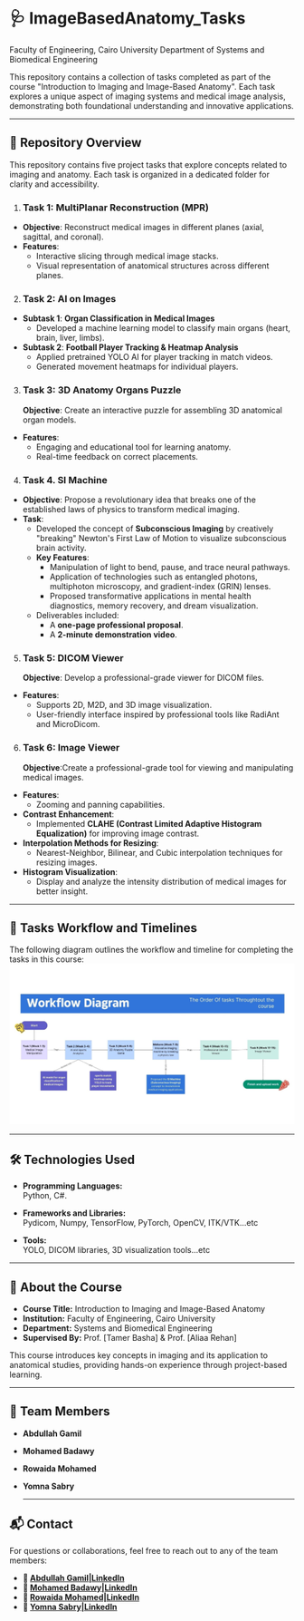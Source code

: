 # 🩺 ImageBasedAnatomy_Tasks
Faculty of Engineering, Cairo University
Department of Systems and Biomedical Engineering

This repository contains a collection of tasks completed as part of the course "Introduction to Imaging and Image-Based Anatomy". Each task explores a unique aspect of imaging systems and medical image analysis, demonstrating both foundational understanding and innovative applications.

---

## 📁 Repository Overview

This repository contains five project tasks that explore concepts related to imaging and anatomy. Each task is organized in a dedicated folder for clarity and accessibility.

1. ### **Task 1: MultiPlanar Reconstruction (MPR)**  
- **Objective**: Reconstruct medical images in different planes (axial, sagittal, and coronal).  
- **Features**:  
  - Interactive slicing through medical image stacks.  
  - Visual representation of anatomical structures across different planes.
     
2. ### **Task 2: AI on Images**  
- **Subtask 1**: **Organ Classification in Medical Images**  
  - Developed a machine learning model to classify main organs (heart, brain, liver, limbs).    
- **Subtask 2**: **Football Player Tracking & Heatmap Analysis**  
  - Applied pretrained YOLO AI for player tracking in match videos.  
  - Generated movement heatmaps for individual players.
    
3. ### **Task 3: 3D Anatomy Organs Puzzle**  
   **Objective**: Create an interactive puzzle for assembling 3D anatomical organ models.  
- **Features**:  
  - Engaging and educational tool for learning anatomy.  
  - Real-time feedback on correct placements. 

4. ### **Task 4. SI Machine**  
- **Objective**: Propose a revolutionary idea that breaks one of the established laws of physics to transform medical imaging.  
- **Task**:  
  - Developed the concept of **Subconscious Imaging** by creatively "breaking" Newton's First Law of Motion to visualize subconscious brain activity.  
  - **Key Features**:  
    - Manipulation of light to bend, pause, and trace neural pathways.  
    - Application of technologies such as entangled photons, multiphoton microscopy, and gradient-index (GRIN) lenses.  
    - Proposed transformative applications in mental health diagnostics, memory recovery, and dream visualization.  
  - Deliverables included:  
    - A **one-page professional proposal**.  
    - A **2-minute demonstration video**.
     
5. ### **Task 5: DICOM Viewer**  
   **Objective**: Develop a professional-grade viewer for DICOM files.  
- **Features**:  
  - Supports 2D, M2D, and 3D image visualization.  
  - User-friendly interface inspired by professional tools like RadiAnt and MicroDicom.
    
6. ### **Task 6: Image Viewer**  
   **Objective**:Create a professional-grade tool for viewing and manipulating medical images.   
- **Features**:  
  - Zooming and panning capabilities.  
 - **Contrast Enhancement**:  
    - Implemented **CLAHE (Contrast Limited Adaptive Histogram Equalization)** for improving image contrast.  
  - **Interpolation Methods for Resizing**:  
    - Nearest-Neighbor, Bilinear, and Cubic interpolation techniques for resizing images.  
  - **Histogram Visualization**:  
    - Display and analyze the intensity distribution of medical images for better insight.  

---

## 📅 Tasks Workflow and Timelines

 The following diagram outlines the workflow and timeline for completing the tasks in this course:
![Project Workflow and Timeline](./assets/workflow_digram.jpg)

---

## 🛠️ Technologies Used

- **Programming Languages:**  
  Python, C#.

- **Frameworks and Libraries:**  
  Pydicom, Numpy, TensorFlow, PyTorch, OpenCV, ITK/VTK...etc

- **Tools:**  
  YOLO, DICOM libraries, 3D visualization tools...etc

---

## 📖 About the Course

- **Course Title:** Introduction to Imaging and Image-Based Anatomy  
- **Institution:** Faculty of Engineering, Cairo University  
- **Department:** Systems and Biomedical Engineering 
- **Supervised By:** Prof. [Tamer Basha] & Prof. [Aliaa Rehan] 
 
This course introduces key concepts in imaging and its application to anatomical studies, providing hands-on experience through project-based learning.

---

## 👥 Team Members

- **Abdullah Gamil**  
- **Mohamed Badawy**  
- **Rowaida Mohamed**  
- **Yomna Sabry**

  ---

## 📬 Contact  
For questions or collaborations, feel free to reach out to any of the team members:

- **👤 [Abdullah Gamil|LinkedIn](https://www.linkedin.com/in/abdullah-gamil05?lipi=urn%3Ali%3Apage%3Ad_flagship3_profile_view_base_contact_details%3BVsr5sdzWRAG%2FPP5%2B2pmG%2Bg%3D%3D)**     
- **👤 [Mohamed Badawy|LinkedIn](https://www.linkedin.com/in/mohamed-badawy-843440316?lipi=urn%3Ali%3Apage%3Ad_flagship3_profile_view_base_contact_details%3BsRbvtQMySney%2Fop38P5skQ%3D%3D)**  
- **👤 [Rowaida Mohamed|LinkedIn](https://www.linkedin.com/in/rowida-mohamed-262a8130a?lipi=urn%3Ali%3Apage%3Ad_flagship3_profile_view_base_contact_details%3BGGuoAuQ9S9iZg3V5cbZSdw%3D%3D)**  
- **👤 [Yomna Sabry|LinkedIn](https://www.linkedin.com/in/yomna-sabry-96037b201/)**  


  
